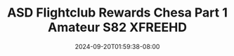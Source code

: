 --- 
title: "ASD Flightclub Rewards  Chesa Part 1 Amateur  S82  XFREEHD"
description: "streaming   ASD Flightclub Rewards  Chesa Part 1 Amateur  S82  XFREEHD simontox video full  "
date: 2024-09-20T01:59:38-08:00
file_code: "du1ccqibjejd"
draft: false
cover: "zv76pskpvfdtzsbf.jpg"
tags: ["ASD", "Flightclub", "Rewards", "Chesa", "Part", "Amateur", "XFREEHD", "bokep-indo", "bokep-viral", "bokep-ig"]
length: 3174
fld_id: "1483168"
foldername: "Asian s3x diary flightclub"
categories: ["Asian s3x diary flightclub"]
views: 0
---